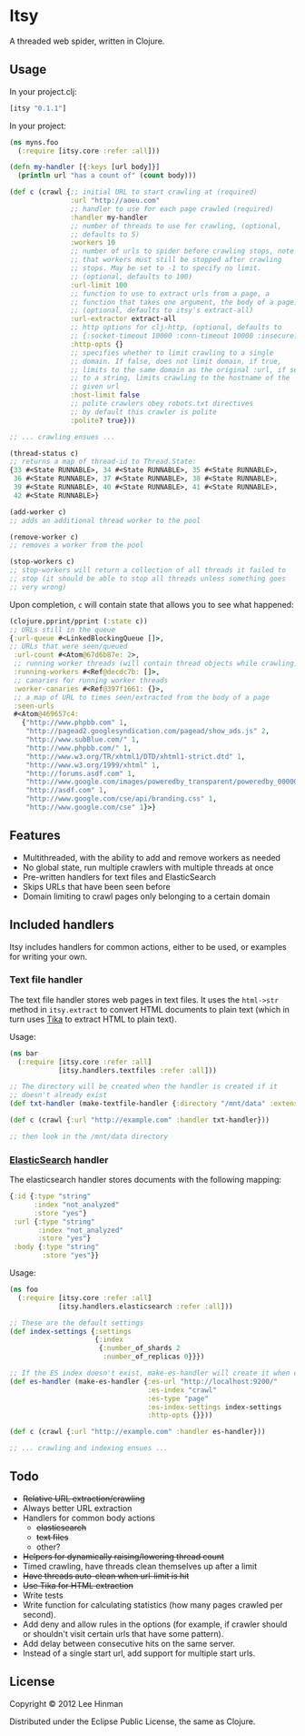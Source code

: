 # Itsy

A threaded web spider, written in Clojure.

## Usage

In your project.clj:

```clojure
[itsy "0.1.1"]
```

In your project:

```clojure
(ns myns.foo
  (:require [itsy.core :refer :all]))

(defn my-handler [{:keys [url body]}]
  (println url "has a count of" (count body)))

(def c (crawl {;; initial URL to start crawling at (required)
               :url "http://aoeu.com"
               ;; handler to use for each page crawled (required)
               :handler my-handler
               ;; number of threads to use for crawling, (optional,
               ;; defaults to 5)
               :workers 10
               ;; number of urls to spider before crawling stops, note
               ;; that workers must still be stopped after crawling
               ;; stops. May be set to -1 to specify no limit.
               ;; (optional, defaults to 100)
               :url-limit 100
               ;; function to use to extract urls from a page, a
               ;; function that takes one argument, the body of a page.
               ;; (optional, defaults to itsy's extract-all)
               :url-extractor extract-all
               ;; http options for clj-http, (optional, defaults to
               ;; {:socket-timeout 10000 :conn-timeout 10000 :insecure? true})
               :http-opts {}
               ;; specifies whether to limit crawling to a single
               ;; domain. If false, does not limit domain, if true,
               ;; limits to the same domain as the original :url, if set
               ;; to a string, limits crawling to the hostname of the
               ;; given url
               :host-limit false
               ;; polite crawlers obey robots.txt directives
               ;; by default this crawler is polite
               :polite? true}))

;; ... crawling ensues ...

(thread-status c)
;; returns a map of thread-id to Thread.State:
{33 #<State RUNNABLE>, 34 #<State RUNNABLE>, 35 #<State RUNNABLE>,
 36 #<State RUNNABLE>, 37 #<State RUNNABLE>, 38 #<State RUNNABLE>,
 39 #<State RUNNABLE>, 40 #<State RUNNABLE>, 41 #<State RUNNABLE>,
 42 #<State RUNNABLE>}

(add-worker c)
;; adds an additional thread worker to the pool

(remove-worker c)
;; removes a worker from the pool

(stop-workers c)
;; stop-workers will return a collection of all threads it failed to
;; stop (it should be able to stop all threads unless something goes
;; very wrong)
```

Upon completion, `c` will contain state that allows you to see what
happened:

```clojure
(clojure.pprint/pprint (:state c))
;; URLs still in the queue
{:url-queue #<LinkedBlockingQueue []>,
;; URLs that were seen/queued
 :url-count #<Atom@67d6b87e: 2>,
 ;; running worker threads (will contain thread objects while crawling)
 :running-workers #<Ref@decdc7b: []>,
 ;; canaries for running worker threads
 :worker-canaries #<Ref@397f1661: {}>,
 ;; a map of URL to times seen/extracted from the body of a page
 :seen-urls
 #<Atom@469657c4:
   {"http://www.phpbb.com" 1,
    "http://pagead2.googlesyndication.com/pagead/show_ads.js" 2,
    "http://www.subBlue.com/" 1,
    "http://www.phpbb.com/" 1,
    "http://www.w3.org/TR/xhtml1/DTD/xhtml1-strict.dtd" 1,
    "http://www.w3.org/1999/xhtml" 1,
    "http://forums.asdf.com" 1,
    "http://www.google.com/images/poweredby_transparent/poweredby_000000.gif" 1,
    "http://asdf.com" 1,
    "http://www.google.com/cse/api/branding.css" 1,
    "http://www.google.com/cse" 1}>}
```

## Features
- Multithreaded, with the ability to add and remove workers as needed
- No global state, run multiple crawlers with multiple threads at once
- Pre-written handlers for text files and ElasticSearch
- Skips URLs that have been seen before
- Domain limiting to crawl pages only belonging to a certain domain

## Included handlers

Itsy includes handlers for common actions, either to be used, or
examples for writing your own.

### Text file handler

The text file handler stores web pages in text files. It uses the
`html->str` method in `itsy.extract` to convert HTML documents to
plain text (which in turn uses [Tika](http://tika.apache.org) to
extract HTML to plain text).

Usage:

```clojure
(ns bar
  (:require [itsy.core :refer :all]
            [itsy.handlers.textfiles :refer :all]))

;; The directory will be created when the handler is created if it
;; doesn't already exist
(def txt-handler (make-textfile-handler {:directory "/mnt/data" :extension ".txt"}))

(def c (crawl {:url "http://example.com" :handler txt-handler}))

;; then look in the /mnt/data directory
```

### [ElasticSearch](http://elasticsearch.org) handler

The elasticsearch handler stores documents with the following mapping:

```clojure
{:id {:type "string"
      :index "not_analyzed"
      :store "yes"}
 :url {:type "string"
       :index "not_analyzed"
       :store "yes"}
 :body {:type "string"
        :store "yes"}}
```

Usage:

```clojure
(ns foo
  (:require [itsy.core :refer :all]
            [itsy.handlers.elasticsearch :refer :all]))

;; These are the default settings
(def index-settings {:settings
                     {:index
                      {:number_of_shards 2
                       :number_of_replicas 0}}})

;; If the ES index doesn't exist, make-es-handler will create it when called.
(def es-handler (make-es-handler {:es-url "http://localhost:9200/"
                                  :es-index "crawl"
                                  :es-type "page"
                                  :es-index-settings index-settings
                                  :http-opts {}}))

(def c (crawl {:url "http://example.com" :handler es-handler}))

;; ... crawling and indexing ensues ...
```


## Todo

- <del>Relative URL extraction/crawling</del>
- Always better URL extraction
- Handlers for common body actions
  - <del>elasticsearch</del>
  - <del>text files</del>
  - other?
- <del>Helpers for dynamically raising/lowering thread count</del>
- Timed crawling, have threads clean themselves up after a limit
- <del>Have threads auto-clean when url-limit is hit</del>
- <del>Use Tika for HTML extraction</del>
- Write tests
- Write function for calculating statistics (how many pages crawled per second).
- Add deny and allow rules in the options (for example, if crawler should or shouldn't visit certain urls that have some pattern).
- Add delay between consecutive hits on the same server.
- Instead of a single start url, add support for multiple start urls.

## License

Copyright © 2012 Lee Hinman

Distributed under the Eclipse Public License, the same as Clojure.
